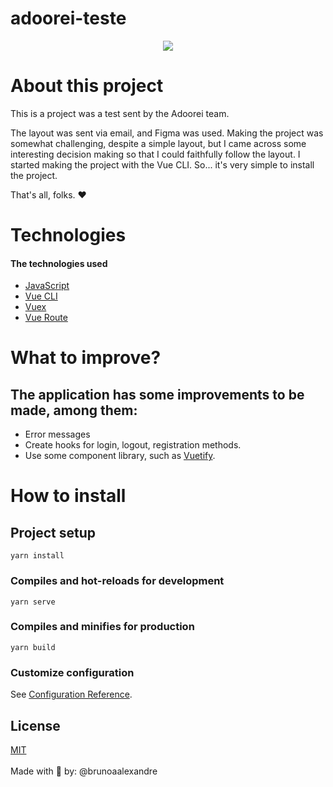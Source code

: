 # adoorei-teste

<p align="center" dir="auto"><img src="https://i.imgur.com/wN2ATHv.png" /></p>

# About this project

This is a project was a test sent by the Adoorei team.

The layout was sent via email, and Figma was used.
Making the project was somewhat challenging, despite a simple layout, but I came across some interesting decision making so that I could faithfully follow the layout.
I started making the project with the Vue CLI. So... it's very simple to install the project.

That's all, folks. ❤

# Technologies
#### The technologies used
  - <a href="https://www.javascript.com/">JavaScript</a>
  - <a href="https://cli.vuejs.org/">Vue CLI</a>
  - <a href="https://vuex.vuejs.org/ptbr/">Vuex</a>
  - <a href="https://router.vuejs.org/">Vue Route</a>

# What to improve?
## The application has some improvements to be made, among them:
- Error messages
- Create hooks for login, logout, registration methods.
- Use some component library, such as <a href="https://vuetifyjs.com/en/">Vuetify</a>.

# How to install

## Project setup
```
yarn install
```

### Compiles and hot-reloads for development
```
yarn serve
```

### Compiles and minifies for production
```
yarn build
```

### Customize configuration
See [Configuration Reference](https://cli.vuejs.org/config/).

## License
[MIT](https://choosealicense.com/licenses/mit/)
<br />
<br />
Made with 💖 by: @brunoaalexandre
